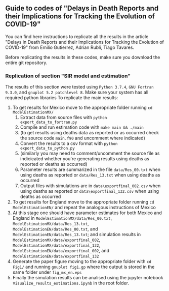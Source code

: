 ## Guide to codes of "Delays in Death Reports and their Implications for Tracking the Evolution of COVID-19"

You can find here instructions to replicate all the results in the article "Delays in Death Reports and their Implications for Tracking the Evolution of COVID-19" from Emilio Gutierrez, Adrian Rubli, Tiago Tavares. 

Before replicating the results in these codes, make sure you download the entire git repository.

### Replication of section "SIR model and estimation"
The results of this section were tested using `Python 3.7.4`, `GNU Fortran 9.3.0`, and `gnuplot 5.2 patchlevel 8`. Make sure your system has all required python libraries To replicate the main results:
1. To get results for Mexico move to the appropriate folder running `cd ModelEstimationMX/`
    1. Extract data from source files with `python export_data_to_fortran.py`
    1. Compile and run estimation code with `make main && ./main`
    1. (to get results using deaths data as reported or as occurred check the source code `main.f90` and uncomment where indicated)
    1. Convert the results to a csv format with `python export_data_to_python.py`
    1. (similarly you may need to comment/uncomment the source file as indicicated whether you're generating results using deaths as reported or deaths as occurred)
    1. Parameter results are summarized in the file `data/Res_00.txt` when using deaths as reported or `data/Res_13.txt` when using deaths as occurred
    1. Output files with simulations are in `data\exportfinal_002.csv` when using deaths as reported or `data\exportfinal_132.csv` when using deaths as occurred
1. To get results for England move to the appropriate folder running `cd ModelEstimationEN/` and repeat the analogous instructions of Mexico
1. At this stage one should have parameter estimates for both Mexico and England in `ModelEstimationMX/data/Res_00.txt`, `ModelEstimationMX/data/Res_13.txt`, `ModelEstimationEN/data/Res_00.txt`, and `ModelEstimationEN/data/Res_13.txt`; and simulation results in `ModelEstimationMX/data/exportfinal_002`, `ModelEstimationMX/data/exportfinal_132`, `ModelEstimationEN/data/exportfinal_002`, and `ModelEstimationEN/data/exportfinal_132`
1. Generate the paper figure moving to the appropriate folder with `cd Fig1/` and running `gnuplot fig1.gp` where the output is stored in the same folder under `fig_mx_en.eps`
1. Finally the simulation results can be analised using the jupyter notebook `Visualize_results_estimations.ipynb` in the root folder.
